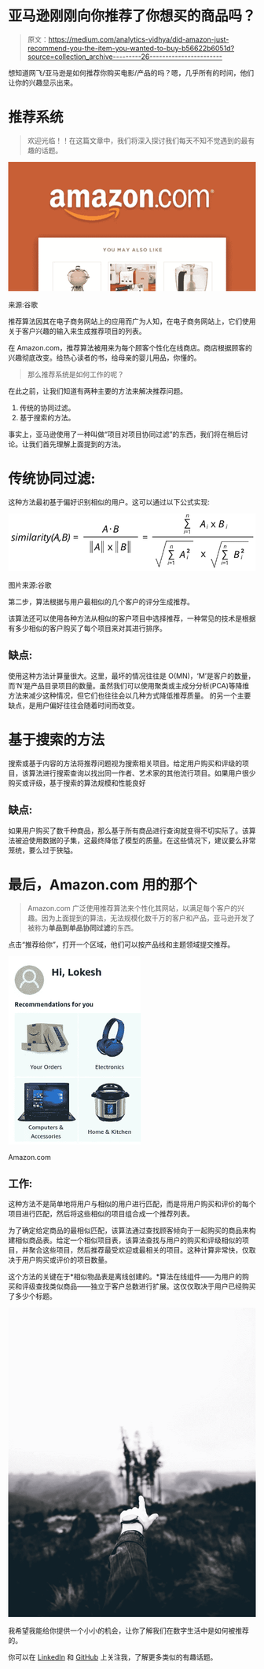 # 亚马逊刚刚向你推荐了你想买的商品吗？

> 原文：<https://medium.com/analytics-vidhya/did-amazon-just-recommend-you-the-item-you-wanted-to-buy-b56622b6051d?source=collection_archive---------26----------------------->

想知道网飞/亚马逊是如何推荐你购买电影/产品的吗？嗯，几乎所有的时间，他们让你的兴趣显示出来。

# 推荐系统

> 欢迎光临！！在这篇文章中，我们将深入探讨我们每天不知不觉遇到的最有趣的话题。

![](img/a1cb27d9c016f14143a30a8be33d5462.png)

来源:谷歌

推荐算法因其在电子商务网站上的应用而广为人知，在电子商务网站上，它们使用关于客户兴趣的输入来生成推荐项目的列表。

在 Amazon.com，推荐算法被用来为每个顾客个性化在线商店。商店根据顾客的兴趣彻底改变。给热心读者的书，给母亲的婴儿用品，你懂的。

> 那么推荐系统是如何工作的呢？

在此之前，让我们知道有两种主要的方法来解决推荐问题。

1.  传统的协同过滤。
2.  基于搜索的方法。

事实上，亚马逊使用了一种叫做“项目对项目协同过滤”的东西，我们将在稍后讨论。让我们首先理解上面提到的方法。

# **传统协同过滤:**

这种方法最初基于偏好识别相似的用户。这可以通过以下公式实现:

![](img/c7e7e16d06b1624b47d3b9cd8a94d375.png)

图片来源:谷歌

第二步，算法根据与用户最相似的几个客户的评分生成推荐。

该算法还可以使用各种方法从相似的客户项目中选择推荐，一种常见的技术是根据有多少相似的客户购买了每个项目来对其进行排序。

## 缺点:

使用这种方法计算量很大。这里，最坏的情况往往是 O(MN)，‘M’是客户的数量，而‘N’是产品目录项目的数量。虽然我们可以使用聚类或主成分分析(PCA)等降维方法来减少这种情况，但它们也往往会以几种方式降低推荐质量。
的另一个主要缺点，是用户偏好往往会随着时间而改变。

# 基于搜索的方法

搜索或基于内容的方法将推荐问题视为搜索相关项目。给定用户购买和评级的项目，该算法进行搜索查询以找出同一作者、艺术家的其他流行项目。如果用户很少购买或评级，基于搜索的算法规模和性能良好

## 缺点:

如果用户购买了数千种商品，那么基于所有商品进行查询就变得不切实际了。该算法被迫使用数据的子集，这最终降低了模型的质量。在这些情况下，建议要么非常笼统，要么过于狭隘。

# 最后，Amazon.com 用的那个

> Amazon.com 广泛使用推荐算法来个性化其网站，以满足每个客户的兴趣。因为上面提到的算法，无法规模化数千万的客户和产品，亚马逊开发了被称为**单品到单品协同过滤**的东西。

点击“推荐给你”，打开一个区域，他们可以按产品线和主题领域提交推荐。

![](img/8dcf3e96915290bb1969e9ea9445a83e.png)

Amazon.com

## 工作:

这种方法不是简单地将用户与相似的用户进行匹配，而是将用户购买和评价的每个项目进行匹配，然后将这些相似的项目组合成一个推荐列表。

为了确定给定商品的最相似匹配，该算法通过查找顾客倾向于一起购买的商品来构建相似商品表。给定一个相似项目表，该算法查找与用户的购买和评级相似的项目，并聚合这些项目，然后推荐最受欢迎或最相关的项目。这种计算非常快，仅取决于用户购买或评价的项目数量。

这个方法的关键在于*相似物品表是离线创建的。*算法在线组件——为用户的购买和评级查找类似商品——独立于客户总数进行扩展。这仅仅取决于用户已经购买了多少个标题。

![](img/cade8d19fe6c94b736ab879ba27764dd.png)

我希望我能给你提供一个小小的机会，让你了解我们在数字生活中是如何被推荐的。

你可以在 [LinkedIn](https://www.linkedin.com/in/lokeshrathi/) 和 [GitHub](https://github.com/Lokeshrathi) 上关注我，了解更多类似的有趣话题。